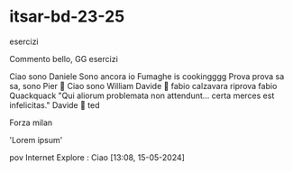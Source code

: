 # itsar-bd-23-25

esercizi

Commento bello, GG
esercizi

Ciao sono Daniele
Sono ancora io
Fumaghe is cookingggg
Prova prova sa sa, sono Pier
🐥
Ciao sono William
Davide 🐥
fabio calzavara
riprova fabio
Quackquack
"Qui aliorum problemata non attendunt... certa merces est infelicitas."
Davide 🐥
ted





Forza milan


'Lorem ipsum'

pov Internet Explore : Ciao [13:08, 15-05-2024]

